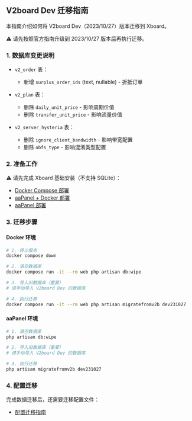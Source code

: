 ## V2board Dev 迁移指南

本指南介绍如何将 V2board Dev（2023/10/27）版本迁移到 Xboard。

⚠️ 请先按照官方指南升级到 2023/10/27 版本后再执行迁移。

### 1. 数据库变更说明

- `v2_order` 表：
  - 新增 `surplus_order_ids` (text, nullable) - 折抵订单

- `v2_plan` 表：
  - 删除 `daily_unit_price` - 影响周期价值
  - 删除 `transfer_unit_price` - 影响流量价值

- `v2_server_hysteria` 表：
  - 删除 `ignore_client_bandwidth` - 影响带宽配置
  - 删除 `obfs_type` - 影响混淆类型配置

### 2. 准备工作

⚠️ 请先完成 Xboard 基础安装（不支持 SQLite）：
- [Docker Compose 部署](./docker-compose安装指南.md)
- [aaPanel + Docker 部署](./aapanel+docker安装指南.md)
- [aaPanel 部署](./aapanel安装指南.md)

### 3. 迁移步骤

#### Docker 环境

```bash
# 1. 停止服务
docker compose down

# 2. 清空数据库
docker compose run -it --rm web php artisan db:wipe

# 3. 导入旧数据库（重要）
# 请手动导入 V2board Dev 的数据库

# 4. 执行迁移
docker compose run -it --rm web php artisan migratefromv2b dev231027
```

#### aaPanel 环境

```bash
# 1. 清空数据库
php artisan db:wipe

# 2. 导入旧数据库（重要）
# 请手动导入 V2board Dev 的数据库

# 3. 执行迁移
php artisan migratefromv2b dev231027
```

### 4. 配置迁移

完成数据迁移后，还需要迁移配置文件：
- [配置迁移指南](./config迁移指南.md)